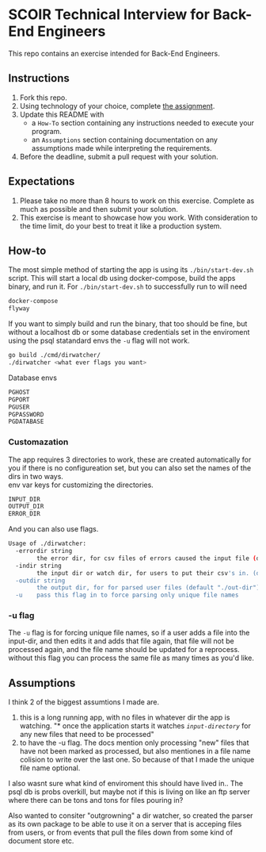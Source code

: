 # SCOIR Technical Interview for Back-End Engineers
This repo contains an exercise intended for Back-End Engineers.

## Instructions
1. Fork this repo.
1. Using technology of your choice, complete [the assignment](./Assignment.md).
1. Update this README with
    * a `How-To` section containing any instructions needed to execute your program.
    * an `Assumptions` section containing documentation on any assumptions made while interpreting the requirements.
1. Before the deadline, submit a pull request with your solution.

## Expectations
1. Please take no more than 8 hours to work on this exercise. Complete as much as possible and then submit your solution.
1. This exercise is meant to showcase how you work. With consideration to the time limit, do your best to treat it like a production system.


## How-to
The most simple method of starting the app is using its `./bin/start-dev.sh` script. This will start a local db using docker-compose, build the apps binary, and run it. For  `./bin/start-dev.sh` to successfully run to will need 

```sh
docker-compose
flyway
```
  
If you want to simply build and run the binary, that too should be fine, but without a localhost db or some database credentials set in the enviroment using the psql statandard envs the `-u` flag will not work. 

```sh
go build ./cmd/dirwatcher/
./dirwatcher <what ever flags you want>
```
Database envs
```sh
PGHOST
PGPORT
PGUSER
PGPASSWORD
PGDATABASE
```

### Customazation
The app requires 3 directories to work, these are created automatically for you if there is no configureation set, but you can also set the names of the dirs in two ways.  
env var keys for customizing the directories.
```sh
INPUT_DIR
OUTPUT_DIR
ERROR_DIR
```
And you can also use flags.  
```sh
Usage of ./dirwatcher:
  -errordir string
        the error dir, for csv files of errors caused the input file (default "./error-dir")
  -indir string
        the input dir or watch dir, for users to put their csv's in. (default "./input-dir")
  -outdir string
        the output dir, for for parsed user files (default "./out-dir")
  -u    pass this flag in to force parsing only unique file names
  ```
### -u flag
The `-u` flag is for forcing unique file names, so if a user adds a file into the input-dir, and then edits it and adds that file again, that file will not be processed again, and the file name should be updated for a reprocess. without this flag you can process the same file as many times as you'd like.

## Assumptions
I think 2 of the biggest assumtions I made are. 
1. this is a long running app, with no files in whatever dir the app is watching. 
"* once the application starts it watches _`input-directory`_ for any new files that need to be processed"  
2. to have the -u flag. The docs mention only processing "new" files that have not been marked as processed, but also mentiones in a file name colision to write over the last one. So because of that I made the unique file name optional. 

I also wasnt sure what kind of enviroment this should have lived in.. The psql db is probs overkill, but maybe not if this is living on like an ftp server where there can be tons and tons for files pouring in? 

Also wanted to consiter "outgrowning" a dir watcher, so created the parser as its own package to be able to use it on a server that is acceping files from users, or from events that pull the files down from some kind of document store etc.